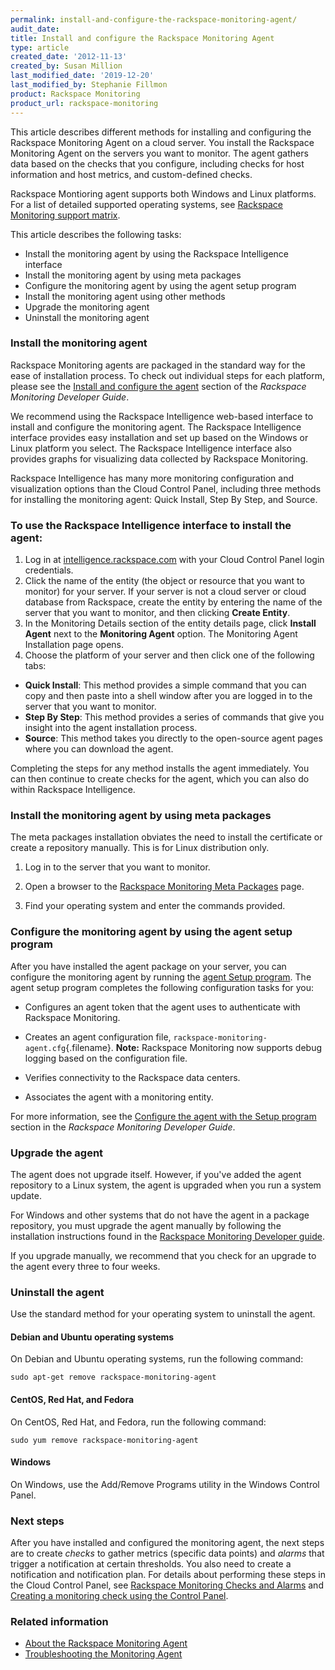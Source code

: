 ```yaml
---
permalink: install-and-configure-the-rackspace-monitoring-agent/
audit_date:
title: Install and configure the Rackspace Monitoring Agent
type: article
created_date: '2012-11-13'
created_by: Susan Million
last_modified_date: '2019-12-20'
last_modified_by: Stephanie Fillmon
product: Rackspace Monitoring
product_url: rackspace-monitoring
---
```


This article describes different methods for installing and
configuring the Rackspace Monitoring Agent on a cloud server.  You
install the Rackspace Monitoring Agent on the servers you want to
monitor. The agent gathers data based on the checks that you configure,
including checks for host information and host metrics, and
custom-defined checks.

Rackspace Montioring agent supports both Windows and Linux platforms. For a list of detailed supported operating systems, see [Rackspace Monitoring support matrix](/support/how-to/rackspace-monitoring-support-matrix/).

This article describes the following tasks:

-   Install the monitoring agent by using the Rackspace Intelligence
    interface
-   Install the monitoring agent by using meta packages
-   Configure the monitoring agent by using the agent setup
    program
-   Install the monitoring agent using other methods
-   Upgrade the monitoring agent
-   Uninstall the monitoring agent

### Install the monitoring agent
Rackspace Monitoring agents are packaged in the standard way for the ease of installation process.  To check out
individual steps for each platform, please see the [Install and configure the agent](https://docs.rackspace.com/docs/rackspace-monitoring/v1/getting-started/install-configure/) section of the *Rackspace Monitoring Developer Guide*.

We recommend using the Rackspace Intelligence web-based interface to install
and configure the monitoring agent. The Rackspace Intelligence
interface provides easy installation and set up based on the Windows or Linux platform you select.
The Rackspace Intelligence interface also provides graphs for visualizing data collected by Rackspace Monitoring.

Rackspace Intelligence has many more monitoring
configuration and visualization options than the Cloud Control Panel,
including three methods for installing the monitoring
agent: Quick Install, Step By Step, and Source.

### To use the Rackspace Intelligence interface to install the agent:

1.  Log in
    at [intelligence.rackspace.com](https://intelligence.rackspace.com/) with
    your Cloud Control Panel login credentials.
2.  Click the name of the entity (the object or resource
    that you want to monitor) for your server. If your
    server is not a cloud server or cloud database from Rackspace,
    create the entity by entering the name of the server that you want
    to monitor, and then clicking **Create Entity**.
3.  In the Monitoring Details section of the entity details page, click
    **Install Agent** next to the **Monitoring Agent** option.
    The Monitoring Agent Installation page opens.
4.  Choose the platform of your server and then click one of the
    following tabs:

-   **Quick Install**: This method provides a simple command that you
    can copy and then paste into a shell window after you are logged in
    to the server that you want to monitor.
-   **Step By Step**: This method provides a series of commands that
    give you insight into the agent installation process.  
-   **Source**: This method takes you directly to the open-source agent
    pages where you can download the agent.  

Completing the steps for any method installs the agent
immediately. You can then continue to create checks for the agent, which
you can also do within Rackspace Intelligence.

### Install the monitoring agent by using meta packages


The meta packages installation obviates the need to install the
certificate or create a repository manually.  This is for Linux distribution only.

1. Log in to the server that you want to monitor.

2. Open a browser to the [Rackspace Monitoring Meta Packages](https://meta.packages.cloudmonitoring.rackspace.com/) page.

3. Find your operating system and enter the commands provided.

### Configure the monitoring agent by using the agent setup program

After you have installed the agent package on your server, you can
configure the monitoring agent by running the [agent Setup program](https://docs.rackspace.com/docs/rackspace-monitoring/v1/getting-started/install-configure/#run-agent-setup-program).
The agent setup program completes the following configuration tasks for
you:

-   Configures an agent token that the agent uses to authenticate with
    Rackspace Monitoring.

-   Creates an agent configuration file,
    `rackspace-monitoring-agent.cfg`{.filename}. **Note:** Rackspace
    Monitoring now supports debug logging based on the
    configuration file.

-   Verifies connectivity to the Rackspace data centers.

-   Associates the agent with a monitoring entity.

For more information, see the [Configure the agent with the Setup program](https://docs.rackspace.com/docs/rackspace-monitoring/v1/getting-started/install-configure/#run-agent-setup-program)
section in the *Rackspace Monitoring Developer Guide*.

### Upgrade the agent

The agent does not upgrade itself. However, if you've added the agent
repository to a Linux system, the agent is upgraded when you run a
system update.

For Windows and other systems that do not have the agent in a package
repository, you must upgrade the agent manually by following the
installation instructions found in the [Rackspace Monitoring Developer guide](https://docs.rackspace.com/docs/rackspace-monitoring/v1/getting-started/install-configure/#install-agent-windows).

If you upgrade manually, we recommend that you check for an upgrade
to the agent every three to four weeks.

### Uninstall the agent

Use the standard method for your operating system to uninstall the
agent.

#### Debian and Ubuntu operating systems

On Debian and Ubuntu operating systems, run the following command:

    sudo apt-get remove rackspace-monitoring-agent

#### CentOS, Red Hat, and Fedora

On CentOS, Red Hat, and Fedora, run the following command:

    sudo yum remove rackspace-monitoring-agent

#### Windows

On Windows, use the Add/Remove Programs utility in the Windows Control
Panel.

### Next steps

After you have installed and configured the monitoring agent, the next
steps are to create *checks* to gather metrics (specific data points)
and *alarms* that trigger a notification at certain thresholds. You also
need to create a notification and notification plan. For details about
performing these steps in the Cloud Control Panel, see [Rackspace Monitoring Checks and Alarms](/support/how-to/rackspace-monitoring-checks-and-alarms "Rackspace Cloud Monitoring Checks and Alarms") and
[Creating a monitoring check using the Control Panel](/support/how-to/creating-a-monitoring-check-using-the-cloud-control-panel "Creating a Monitoring Check Using the Control Panel").

### Related information

-   [About the Rackspace Monitoring Agent](/support/how-to/about-the-rackspace-monitoring-agent "About the Monitoring Agent")
-   [Troubleshooting the Monitoring Agent](/support/how-to/troubleshooting-the-rackspace-monitoring-agent "Troubleshoot the Monitoring Agent")
